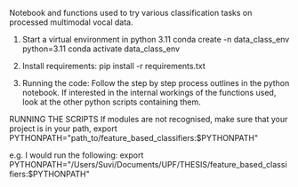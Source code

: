 Notebook and functions used to try various classification tasks on processed multimodal vocal data.

1. Start a virtual environment in python 3.11
conda create -n data_class_env python=3.11
conda activate data_class_env

2. Install requirements: 
pip install -r requirements.txt

3. Running the code:
Follow the step by step process outlines in the python notebook. If interested in the internal workings of the
functions used, look at the other python scripts containing them.


RUNNING THE SCRIPTS
If modules are not recognised, make sure that your project is in your path, 
export PYTHONPATH="path_to/feature_based_classifiers:$PYTHONPATH"


e.g. I would run the following:
export PYTHONPATH="/Users/Suvi/Documents/UPF/THESIS/feature_based_classifiers:$PYTHONPATH"


